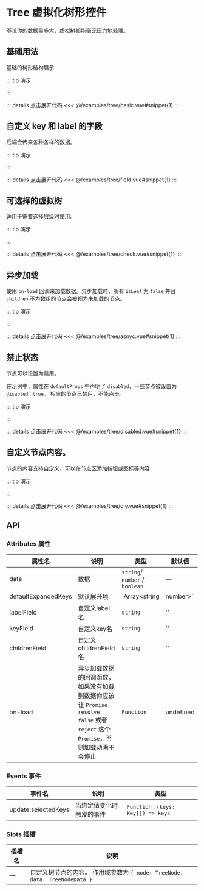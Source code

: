 # Tree 虚拟化树形控件

不论你的数据量多大，虚拟树都能毫无压力地处理。

## 基础用法

基础的树形结构展示


<script lang="ts" setup>
import Basic from '../examples/tree/basic.vue';
import Field from '../examples/tree/field.vue';
import Check from '../examples/tree/check.vue';
import Asnyc from '../examples/tree/asnyc.vue';
import Disabled from '../examples/tree/disabled.vue';
import Diy from '../examples/tree/diy.vue';
</script>

::: tip 演示

<basic/>
:::

::: details 点击展开代码
<<< @/examples/tree/basic.vue#snippet{1}
:::

## 自定义 key 和 label 的字段

后端会传来各种各样的数据。

::: tip 演示

<field/>
:::

::: details 点击展开代码
<<< @/examples/tree/field.vue#snippet{1}
:::

## 可选择的虚拟树

适用于需要选择层级时使用。

::: tip 演示

<check/>
:::

::: details 点击展开代码
<<< @/examples/tree/check.vue#snippet{1}
:::

## 异步加载

使用 `on-load` 回调来加载数据。异步加载时，所有 `isLeaf` 为 `false` 并且 `children` 不为数组的节点会被视为未加载的节点。

::: tip 演示

<asnyc/>
:::

::: details 点击展开代码
<<< @/examples/tree/asnyc.vue#snippet{1}
:::

## 禁止状态

节点可以设置为禁用。

在示例中，属性在 `defaultProps` 中声明了 `disabled`，一些节点被设置为 `disabled：true`。 相应的节点已禁用，不能点击。

::: tip 演示

<disabled/>
:::

::: details 点击展开代码
<<< @/examples/tree/disabled.vue#snippet{1}
:::

## 自定义节点内容。

节点的内容支持自定义，可以在节点区添加按钮或图标等内容

::: tip 演示

<diy/>
:::

::: details 点击展开代码
<<< @/examples/tree/diy.vue#snippet{1}
:::

## API

### Attributes 属性

| 属性名                 | 说明                                                                                     | 类型                             | 默认值       |
|---------------------|----------------------------------------------------------------------------------------|--------------------------------|-----------|
| data                | 数据	                                                                                    | `string`/ `number` / `boolean` | —         |
| defaultExpandedKeys | 默认展开项	                                                                                 | `Array<string                  | number>`  | [] |
| labelField          | 自定义label名	                                                                             | `string`                       | ''        |
| keyField            | 自定义key名	                                                                               | `string`                       | ''        |
| childrenField       | 自定义childrenField名	                                                                     | `string`                       | ''        |
| on-load             | 异步加载数据的回调函数，如果没有加载到数据你应该让 `Promise resolve false` 或者 `reject` 这个 `Promise`，否则加载动画不会停止	 | `Function`                     | undefined |

### Events 事件

| 事件名                 | 说明            | 类型                                    |
|---------------------|---------------|---------------------------------------|
| update:selectedKeys | 当绑定值变化时触发的事件	 | `Function` : `(keys: Key[]) => keys ` |

### Slots 插槽

| 插槽名 | 说明                                                         |
|-----|------------------------------------------------------------|
| —   | 自定义树节点的内容。 作用域参数为 `{ node: TreeNode, data: TreeNodeData }` |
